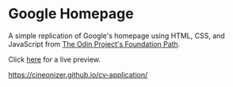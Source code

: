 # Google Homepage

A simple replication of Google's homepage using HTML, CSS, and JavaScript from [The Odin Project's Foundation Path](https://www.theodinproject.com/courses/foundations/lessons/html-css).

Click [here](https://cineonizer.github.io/google-homepage/) for a live preview.


https://cineonizer.github.io/cv-application/

